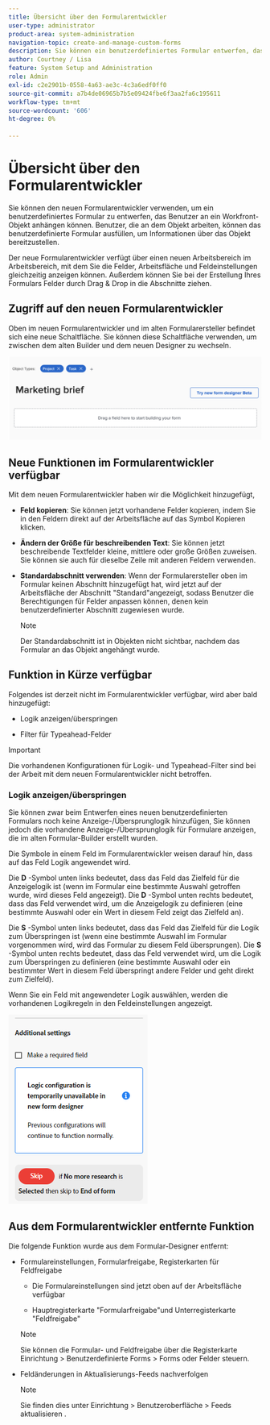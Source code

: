 ```yaml
---
title: Übersicht über den Formularentwickler
user-type: administrator
product-area: system-administration
navigation-topic: create-and-manage-custom-forms
description: Sie können ein benutzerdefiniertes Formular entwerfen, das Benutzer an ein Workfront-Objekt anhängen können. Benutzer, die an dem Objekt arbeiten, können das benutzerdefinierte Formular ausfüllen, um Informationen über das Objekt bereitzustellen.
author: Courtney / Lisa
feature: System Setup and Administration
role: Admin
exl-id: c2e2901b-0558-4a63-ae3c-4c3a6edf0ff0
source-git-commit: a7b4de06965b7b5e09424fbe6f3aa2fa6c195611
workflow-type: tm+mt
source-wordcount: '606'
ht-degree: 0%

---
```


# Übersicht über den Formularentwickler

Sie können den neuen Formularentwickler verwenden, um ein benutzerdefiniertes Formular zu entwerfen, das Benutzer an ein Workfront-Objekt anhängen können. Benutzer, die an dem Objekt arbeiten, können das benutzerdefinierte Formular ausfüllen, um Informationen über das Objekt bereitzustellen.

Der neue Formularentwickler verfügt über einen neuen Arbeitsbereich im Arbeitsbereich, mit dem Sie die Felder, Arbeitsfläche und Feldeinstellungen gleichzeitig anzeigen können. Außerdem können Sie bei der Erstellung Ihres Formulars Felder durch Drag &amp; Drop in die Abschnitte ziehen.

<!-- add screenshot when field settings empty state is ready -->

## Zugriff auf den neuen Formularentwickler

Oben im neuen Formularentwickler und im alten Formularersteller befindet sich eine neue Schaltfläche. Sie können diese Schaltfläche verwenden, um zwischen dem alten Builder und dem neuen Designer zu wechseln.

![Wechsel zum neuen Formularentwickler](assets/switch-views.png)

## Neue Funktionen im Formularentwickler verfügbar

Mit dem neuen Formularentwickler haben wir die Möglichkeit hinzugefügt,

* **Feld kopieren**: Sie können jetzt vorhandene Felder kopieren, indem Sie in den Feldern direkt auf der Arbeitsfläche auf das Symbol Kopieren klicken.

* **Ändern der Größe für beschreibenden Text**: Sie können jetzt beschreibende Textfelder kleine, mittlere oder große Größen zuweisen. Sie können sie auch für dieselbe Zeile mit anderen Feldern verwenden.

* **Standardabschnitt verwenden**: Wenn der Formularersteller oben im Formular keinen Abschnitt hinzugefügt hat, wird jetzt auf der Arbeitsfläche der Abschnitt &quot;Standard&quot;angezeigt, sodass Benutzer die Berechtigungen für Felder anpassen können, denen kein benutzerdefinierter Abschnitt zugewiesen wurde.

  >[!NOTE]
  >
  >Der Standardabschnitt ist in Objekten nicht sichtbar, nachdem das Formular an das Objekt angehängt wurde.

## Funktion in Kürze verfügbar

Folgendes ist derzeit nicht im Formularentwickler verfügbar, wird aber bald hinzugefügt:

* Logik anzeigen/überspringen

* Filter für Typeahead-Felder

>[!IMPORTANT]
>
>Die vorhandenen Konfigurationen für Logik- und Typeahead-Filter sind bei der Arbeit mit dem neuen Formularentwickler nicht betroffen.

### Logik anzeigen/überspringen

Sie können zwar beim Entwerfen eines neuen benutzerdefinierten Formulars noch keine Anzeige-/Übersprunglogik hinzufügen, Sie können jedoch die vorhandene Anzeige-/Übersprunglogik für Formulare anzeigen, die im alten Formular-Builder erstellt wurden.

Die Symbole in einem Feld im Formularentwickler weisen darauf hin, dass auf das Feld Logik angewendet wird.

Die **D** -Symbol unten links bedeutet, dass das Feld das Zielfeld für die Anzeigelogik ist (wenn im Formular eine bestimmte Auswahl getroffen wurde, wird dieses Feld angezeigt). Die **D** -Symbol unten rechts bedeutet, dass das Feld verwendet wird, um die Anzeigelogik zu definieren (eine bestimmte Auswahl oder ein Wert in diesem Feld zeigt das Zielfeld an).

Die **S** -Symbol unten links bedeutet, dass das Feld das Zielfeld für die Logik zum Überspringen ist (wenn eine bestimmte Auswahl im Formular vorgenommen wird, wird das Formular zu diesem Feld übersprungen). Die **S** -Symbol unten rechts bedeutet, dass das Feld verwendet wird, um die Logik zum Überspringen zu definieren (eine bestimmte Auswahl oder ein bestimmter Wert in diesem Feld überspringt andere Felder und geht direkt zum Zielfeld).

Wenn Sie ein Feld mit angewendeter Logik auswählen, werden die vorhandenen Logikregeln in den Feldeinstellungen angezeigt.

![Logische Regeln](assets/form-designer-view-only-logic.png)

## Aus dem Formularentwickler entfernte Funktion

Die folgende Funktion wurde aus dem Formular-Designer entfernt:


* Formulareinstellungen, Formularfreigabe, Registerkarten für Feldfreigabe

   * Die Formulareinstellungen sind jetzt oben auf der Arbeitsfläche verfügbar

   * Hauptregisterkarte &quot;Formularfreigabe&quot;und Unterregisterkarte &quot;Feldfreigabe&quot;

  >[!NOTE]
  >
  >Sie können die Formular- und Feldfreigabe über die Registerkarte Einrichtung > Benutzerdefinierte Forms > Forms oder Felder steuern.

* Feldänderungen in Aktualisierungs-Feeds nachverfolgen
  >[!NOTE]
  >
  >Sie finden dies unter Einrichtung > Benutzeroberfläche > Feeds aktualisieren .

